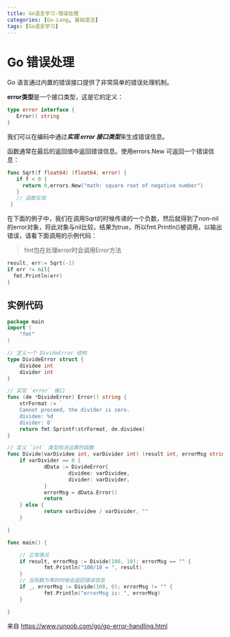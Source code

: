 ```yaml
---
title: Go语言学习-错误处理
categories: [Go-Lang, 基础语法]
tags: [Go语言学习] 
---
```


# Go 错误处理

Go 语言通过内置的错误接口提供了非常简单的错误处理机制。

**error类型**是一个接口类型，这是它的定义：

```go
type error interface {
   Error() string
}
```

我们可以在编码中通过***实现 error 接口类型***来生成错误信息。

函数通常在最后的返回值中返回错误信息。使用errors.New 可返回一个错误信息：

```go
func Sqrt(f float64) (float64, error) {
   if f < 0 {
     return 0,errors.New("math: square root of negative number")
   }
   // 函数实现
 }
```

在下面的例子中，我们在调用Sqrt的时候传递的一个负数，然后就得到了non-nil的error对象，将此对象与nil比较，结果为true，所以fmt.Println()被调用，以输出错误，请看下面调用的示例代码：

> fmt包在处理error时会调用Error方法

```go
result, err:= Sqrt(-1)
if err != nil{
  fmt.Println(err)
}
```

## 实例代码

```go
package main
import (
    "fmt"
)

// 定义一个 DivideError 结构
type DivideError struct {
    dividee int
    divider int
}

// 实现 `error` 接口
func (de *DivideError) Error() string {
    strFormat := `
    Cannot proceed, the divider is zero.
    dividee: %d
    divider: 0`
    return fmt.Sprintf(strFormat, de.dividee)
}

// 定义 `int` 类型除法运算的函数
func Divide(varDividee int, varDivider int) (result int, errorMsg string) {
    if varDivider == 0 {
            dData := DivideError{
                    dividee: varDividee,
                    divider: varDivider,
            }
            errorMsg = dData.Error()
            return
    } else {
            return varDividee / varDivider, ""
    }

}

func main() {

    // 正常情况
    if result, errorMsg := Divide(100, 10); errorMsg == "" {
            fmt.Println("100/10 = ", result)
    }
    // 当除数为零的时候会返回错误信息
    if _, errorMsg := Divide(100, 0); errorMsg != "" {
            fmt.Println("errorMsg is: ", errorMsg)
    }

}
```

来自 <https://www.runoob.com/go/go-error-handling.html> 